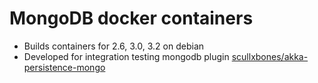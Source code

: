 # MongoDB docker containers

* Builds containers for 2.6, 3.0, 3.2 on debian
* Developed for integration testing mongodb plugin [scullxbones/akka-persistence-mongo](https://github.com/scullxbones/akka-persistence-mongo)
